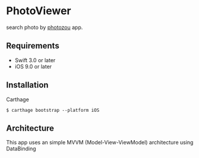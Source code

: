 # PhotoViewer

search photo by [photozou](http://photozou.jp/basic/api_method_search_public) app.

## Requirements
- Swift 3.0 or later
- iOS 9.0 or later

## Installation
Carthage

```shell
$ carthage bootstrap --platform iOS
```

## Architecture
This app uses an simple MVVM (Model-View-ViewModel) architecture using DataBinding

